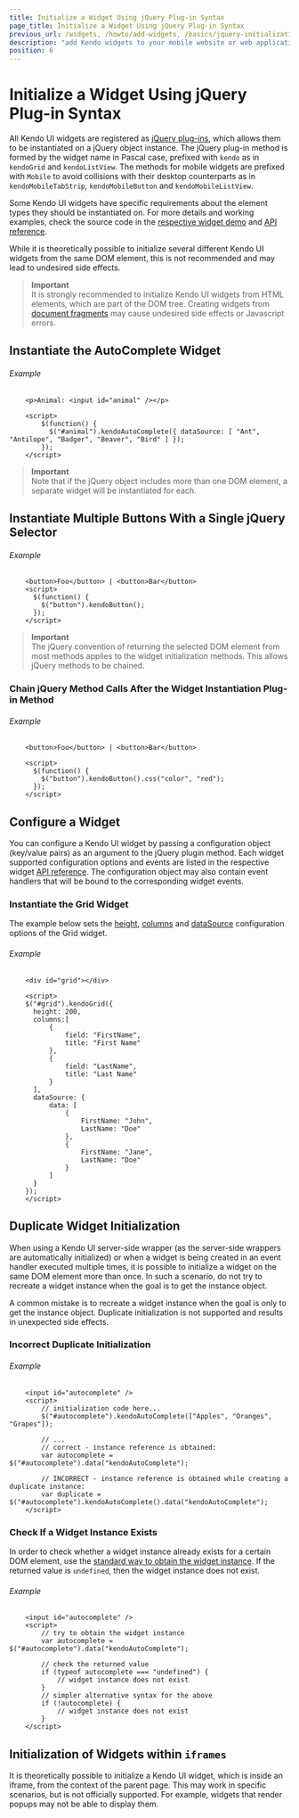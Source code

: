 ```yaml
---
title: Initialize a Widget Using jQuery Plug-in Syntax
page_title: Initialize a Widget Using jQuery Plug-in Syntax
previous_url: /widgets, /howto/add-widgets, /basics/jquery-initialization, /intro/jquery-initialization
description: "add Kendo widgets to your mobile website or web application"
position: 6
---
```


# Initialize a Widget Using jQuery Plug-in Syntax

All Kendo UI widgets are registered as [jQuery plug-ins](http://learn.jquery.com/plugins/), which allows them to be instantiated on a jQuery object instance.
The jQuery plug-in method is formed by the widget name in Pascal case, prefixed with `kendo` as in `kendoGrid` and `kendoListView`.
The methods for mobile widgets are prefixed with `Mobile` to avoid collisions with their desktop counterparts as in `kendoMobileTabStrip`, `kendoMobileButton` and `kendoMobileListView`.

Some Kendo UI widgets have specific requirements about the element types they should be instantiated on. For more details and working examples,
check the source code in the [respective widget demo](http://demos.telerik.com/kendo-ui/) and [API reference](/api/introduction).

While it is theoretically possible to initialize several different Kendo UI widgets from the same DOM element, this is not recommended and may lead to undesired side effects.

> **Important**  
> It is strongly recommended to initialize Kendo UI widgets from HTML elements, which are part of the DOM tree.
Creating widgets from [document fragments](https://developer.mozilla.org/en-US/docs/Web/API/DocumentFragment) may cause undesired side effects or Javascript errors.

## Instantiate the AutoComplete Widget

###### Example

```
	<p>Animal: <input id="animal" /></p>

	<script>
        $(function() {
          $("#animal").kendoAutoComplete({ dataSource: [ "Ant", "Antilope", "Badger", "Beaver", "Bird" ] });
        });
    </script>
```

> **Important**  
> Note that if the jQuery object includes more than one DOM element, a separate widget will be instantiated for each.

## Instantiate Multiple Buttons With a Single jQuery Selector

###### Example

```
    <button>Foo</button> | <button>Bar</button>
    <script>
      $(function() {
        $("button").kendoButton();
      });
    </script>
```

> **Important**  
> The jQuery convention of returning the selected DOM element from most methods applies to the widget initialization methods. This allows jQuery methods to be chained.

### Chain jQuery Method Calls After the Widget Instantiation Plug-in Method

###### Example

```
    <button>Foo</button> | <button>Bar</button>

    <script>
      $(function() {
        $("button").kendoButton().css("color", "red");
      });
    </script>
```

## Configure a Widget

You can configure a Kendo UI widget by passing a configuration object (key/value pairs) as an argument to the jQuery plugin method. Each widget supported configuration options and events are listed in the respective widget [API reference](/api/introduction). The configuration object may also contain event handlers that will be bound to the corresponding widget events.

### Instantiate the Grid Widget

The example below sets the [height](/api/javascript/ui/grid#configuration-height), [columns](/api/web/grid#columns-array) and [dataSource](/api/web/grid#datasource-kendodatadatasource--object) configuration options of the Grid widget.

###### Example

```
    <div id="grid"></div>

    <script>
    $("#grid").kendoGrid({
      height: 200,
      columns:[
          {
              field: "FirstName",
              title: "First Name"
          },
          {
              field: "LastName",
              title: "Last Name"
          }
      ],
      dataSource: {
          data: [
              {
                  FirstName: "John",
                  LastName: "Doe"
              },
              {
                  FirstName: "Jane",
                  LastName: "Doe"
              }
          ]
      }
    });
    </script>
```

## Duplicate Widget Initialization

When using a Kendo UI server-side wrapper (as the server-side wrappers are automatically initialized) or when a widget is being created in an event handler executed multiple times, it is possible to initialize a widget on the same DOM element more than once. In such a scenario, do not try to recreate a widget instance when the goal is to get the instance object.     

A common mistake is to recreate a widget instance when the goal is only to get the instance object. Duplicate initialization is not supported and results in unexpected side effects.

### Incorrect Duplicate Initialization

###### Example

```
    <input id="autocomplete" />
    <script>
        // initialization code here...
        $("#autocomplete").kendoAutoComplete(["Apples", "Oranges", "Grapes"]);

        // ...
        // correct - instance reference is obtained:
        var autocomplete = $("#autocomplete").data("kendoAutoComplete");

        // INCORRECT - instance reference is obtained while creating a duplicate instance:
        var duplicate = $("#autocomplete").kendoAutoComplete().data("kendoAutoComplete");
    </script>
```

### Check If a Widget Instance Exists

In order to check whether a widget instance already exists for a certain DOM element, use the
[standard way to obtain the widget instance](/basics/events-and-methods#obtain-a-reference-to-a-kendo-ui-widget-instance-using-jquery). If the returned value is `undefined`, then the widget instance does not exist.

###### Example

```
    <input id="autocomplete" />
    <script>
        // try to obtain the widget instance
        var autocomplete = $("#autocomplete").data("kendoAutoComplete");
        
        // check the returned value
        if (typeof autocomplete === "undefined") {
            // widget instance does not exist
        }
        // simpler alternative syntax for the above
        if (!autocomplete) {
            // widget instance does not exist
        }
    </script>
```

## Initialization of Widgets within `iframes`

It is theoretically possible to initialize a Kendo UI widget, which is inside an iframe, from the context of the parent page.
This may work in specific scenarios, but is not officially supported. For example, widgets that render popups may not be able to display them.
